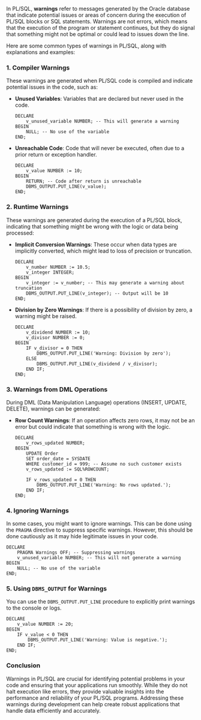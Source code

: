 In PL/SQL, **warnings** refer to messages generated by the Oracle database that indicate potential issues or areas of concern during the execution of PL/SQL blocks or SQL statements. Warnings are not errors, which means that the execution of the program or statement continues, but they do signal that something might not be optimal or could lead to issues down the line.

Here are some common types of warnings in PL/SQL, along with explanations and examples:

### 1. **Compiler Warnings**
These warnings are generated when PL/SQL code is compiled and indicate potential issues in the code, such as:

- **Unused Variables**: Variables that are declared but never used in the code.
  
  ```plsql
  DECLARE
      v_unused_variable NUMBER; -- This will generate a warning
  BEGIN
      NULL; -- No use of the variable
  END;
  ```

- **Unreachable Code**: Code that will never be executed, often due to a prior return or exception handler.

  ```plsql
  DECLARE
      v_value NUMBER := 10;
  BEGIN
      RETURN; -- Code after return is unreachable
      DBMS_OUTPUT.PUT_LINE(v_value);
  END;
  ```

### 2. **Runtime Warnings**
These warnings are generated during the execution of a PL/SQL block, indicating that something might be wrong with the logic or data being processed:

- **Implicit Conversion Warnings**: These occur when data types are implicitly converted, which might lead to loss of precision or truncation.

  ```plsql
  DECLARE
      v_number NUMBER := 10.5;
      v_integer INTEGER;
  BEGIN
      v_integer := v_number; -- This may generate a warning about truncation
      DBMS_OUTPUT.PUT_LINE(v_integer); -- Output will be 10
  END;
  ```

- **Division by Zero Warnings**: If there is a possibility of division by zero, a warning might be raised.

  ```plsql
  DECLARE
      v_dividend NUMBER := 10;
      v_divisor NUMBER := 0;
  BEGIN
      IF v_divisor = 0 THEN
          DBMS_OUTPUT.PUT_LINE('Warning: Division by zero');
      ELSE
          DBMS_OUTPUT.PUT_LINE(v_dividend / v_divisor);
      END IF;
  END;
  ```

### 3. **Warnings from DML Operations**
During DML (Data Manipulation Language) operations (INSERT, UPDATE, DELETE), warnings can be generated:

- **Row Count Warnings**: If an operation affects zero rows, it may not be an error but could indicate that something is wrong with the logic.

  ```plsql
  DECLARE
      v_rows_updated NUMBER;
  BEGIN
      UPDATE Order
      SET order_date = SYSDATE
      WHERE customer_id = 999; -- Assume no such customer exists
      v_rows_updated := SQL%ROWCOUNT;

      IF v_rows_updated = 0 THEN
          DBMS_OUTPUT.PUT_LINE('Warning: No rows updated.');
      END IF;
  END;
  ```

### 4. **Ignoring Warnings**
In some cases, you might want to ignore warnings. This can be done using the `PRAGMA` directive to suppress specific warnings. However, this should be done cautiously as it may hide legitimate issues in your code.

```plsql
DECLARE
    PRAGMA Warnings OFF; -- Suppressing warnings
    v_unused_variable NUMBER; -- This will not generate a warning
BEGIN
    NULL; -- No use of the variable
END;
```

### 5. **Using `DBMS_OUTPUT` for Warnings**
You can use the `DBMS_OUTPUT.PUT_LINE` procedure to explicitly print warnings to the console or logs.

```plsql
DECLARE
    v_value NUMBER := 20;
BEGIN
    IF v_value < 0 THEN
        DBMS_OUTPUT.PUT_LINE('Warning: Value is negative.');
    END IF;
END;
```

### Conclusion
Warnings in PL/SQL are crucial for identifying potential problems in your code and ensuring that your applications run smoothly. While they do not halt execution like errors, they provide valuable insights into the performance and reliability of your PL/SQL programs. Addressing these warnings during development can help create robust applications that handle data efficiently and accurately.